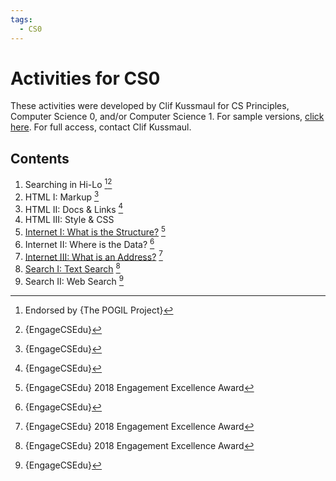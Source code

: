 ```yaml
---
tags:
  - CS0
---
```


# Activities for CS0

These activities were developed by Clif Kussmaul for CS Principles, Computer Science 0, and/or Computer Science 1.
For sample versions, [click here](https://drive.google.com/open?id=1GDIfIiXr6nAy22dMas-Its7kXgrKHpps). 
For full access, contact Clif Kussmaul.

## Contents

1. Searching in Hi-Lo [^1][^2]
2. HTML I: Markup [^2]
3. HTML II: Docs & Links [^2]
4. HTML III: Style & CSS
5. [Internet I: What is the Structure?](https://www.engage-csedu.org/find-resources/pogil-internet-i-structure) [^3]
6. Internet II: Where is the Data? [^2]
7. [Internet III: What is an Address?](https://www.engage-csedu.org/find-resources/pogil-internet-iii-addresses) [^3]
8. [Search I: Text Search](https://www.engage-csedu.org/find-resources/pogil-search-i-text-search) [^3]
9. Search II: Web Search [^2]

[^1]: Endorsed by {The POGIL Project}
[^2]: {EngageCSEdu}
[^3]: {EngageCSEdu} 2018 Engagement Excellence Award
